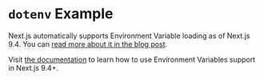 # `dotenv` Example

Next.js automatically supports Environment Variable loading as of Next.js 9.4.
You can [read more about it in the blog post](https://nextjs.org/blog/next-9-4#new-environment-variables-support).

Visit [the documentation](https://nextjs.org/docs/basic-features/environment-variables) to learn how to use Environment Variables support in Next.js 9.4+.
